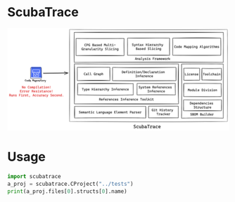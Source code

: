 # ScubaTrace

![ScubaTrace](./docs/scubatrace.png "ScubaTrace")

# Usage

```py
import scubatrace
a_proj = scubatrace.CProject("../tests")
print(a_proj.files[0].structs[0].name)
```
